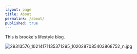 ```yaml
---
layout: page
title: About
permalink: /about/
published: true
---
```

This is brooke's lifestyle blog.

![29313576_10214171135371295_1020287085403868752_n.jpg]({{site.baseurl}}/29313576_10214171135371295_1020287085403868752_n.jpg)

